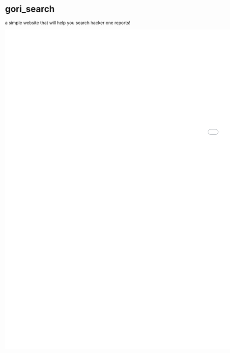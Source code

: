 # gori_search
a simple website that will help you search hacker one reports!

<iframe src='//gifs.com/embed/r2W7Vp' frameborder='0' scrolling='no' width='1920px' height='1040px' style='-webkit-backface-visibility: hidden;-webkit-transform: scale(1);' ></iframe>
